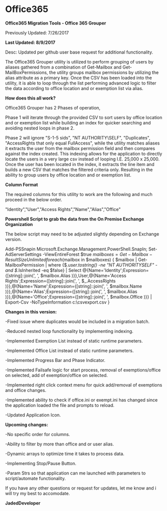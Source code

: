 # Office365
<b>Office365 Migration Tools - Office 365 Grouper</b>

Previously Updated: 7/26/2017

<b>Last Updated: 8/9/2017</b>

Desc: Updated per github user base request for additional functionality.

The Office365 Grouper utility is utilized to perform grouping of users by aliases gathered from a combination of Get-Mailbox and Get-MailBoxPermissions, the utility groups mailbox permissions by utilizing the alias attribute as a primary key.
Once the CSV has been loaded into the utility, it is able to loop through the list performing advanced logic to filter the data according to office location and or exemption list via alias.

<b>How does this all work?</b>

Office365 Grouper has 2 Phases of operation,

Phase 1 will iterate through the provided CSV to sort users by office location and or exemption list while building an index for quicker searching and avoiding nested loops in phase 2.

Phase 2 will ignore "S-1-5 sids", "NT AUTHORITY\SELF", "Duplicates", "AccessRights that only equal FullAccess", while the utility matches aliases it extracts the user from the mailbox permission field and then compares against the index created.
This indexing allows for the application to directly locate the users in a very large csv instead of looping I.E. 25,000 x 25,000.
Once the user has been located in the index, it extracts the line item and builds a new CSV that matches the filtered criteria only.
Resulting in the ability to group users by office location and or exemption list.

<b>Column Format</b>

The required columns for this utility to work are the following and much proceed in the below order. 

"Identity","User","Access Rights","Name","Alias","Office"

<b>Powershell Script to grab the data from the On Premise Exchange Organization</b>

The below script may need to be adjusted slightly depending on Exchange version.

Add-PSSnapin Microsoft.Exchange.Management.PowerShell.SnapIn;
Set-AdServerSettings -ViewEntireForest $true
$mailboxes = Get-Mailbox -ResultSize Unlimited
foreach ($mailbox in $mailboxes) 
 { 
 $mailbox | Get-MailboxPermission | where {$_.user.tostring() -ne "NT AUTHORITYSELF" -and $_.IsInherited -eq $false} | Select @{Name='Identity';Expression={[string]::join(', ', $mailbox.Alias )}},User,@{Name='Access Rights';Expression={[string]::join(', ', $_.AccessRights )}},@{Name='Name';Expression={[string]::join(', ', $mailbox.Name )}},@{Name='Alias';Expression={[string]::join(', ', $mailbox.Alias )}},@{Name='Office';Expression={[string]::join(', ', $mailbox.Office )}} | Export-Csv -NoTypeInformation c:\csvexport.csv
 }
 
<b>Changes in this version:</b>

-Fixed issue where duplicates would be included in a migration batch.

-Reduced nested loop functionality by implementing indexing.

-Implemented Exemption List instead of static runtime parameters.

-Implemented Office List instead of static runtime parameters.

-Implemented Progress Bar and Phase Indicator.

-Implemented Failsafe logic for start process, removal of exemptions/office on selected, add of exemption/office on selected.

-Implemented right click context menu for quick add/removal of exemptions and office changes.

-Implemented ability to check if office.ini or exempt.ini has changed since the application loaded the file and prompts to reload.

-Updated Application Icon.

<b>Upcoming changes:</b>

-No specific order for columns.

-Ability to filter by more than office and or user alias.

-Dynamic arrays to optimize time it takes to process data.

-Implementing Stop/Pause Button.

-Param Strs so that application can me launched with parameters to script/automate functionality.

If you have any other questions or request for updates, let me know and i will try my best to accomodate.

<b>JadedDeveloper</b>
